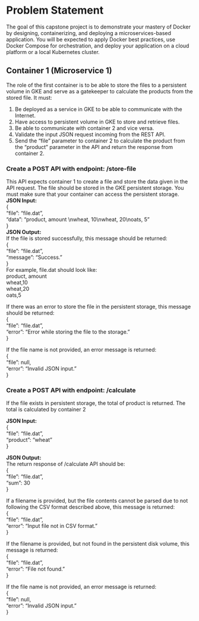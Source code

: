 # Problem Statement
The goal of this capstone project is to demonstrate your mastery of Docker by designing, containerizing, and deploying a microservices-based application. You will be expected to apply Docker best practices, use Docker Compose for orchestration, and deploy your application on a cloud platform or a local Kubernetes cluster.
## Container 1 (Microservice 1)
The role of the first container is to be able to store the files to a persistent volume in GKE and serve as a gatekeeper to calculate the products from the stored file. It must:  
1. Be deployed as a service in GKE to be able to communicate with the Internet.
2. Have access to persistent volume in GKE to store and retrieve files.
3. Be able to communicate with container 2 and vice versa.
4. Validate the input JSON request incoming from the REST API.
5. Send the “file” parameter to container 2 to calculate the product from the “product” parameter in the API and return the response from container 2.
   
### Create a POST API with endpoint: /store-file
This API expects container 1 to create a file and store the data given in the API request. The file should be stored in the GKE persistent storage. You must make sure that your container can access the persistent storage.
**JSON Input:**  
{  
  “file”: “file.dat”,  
  “data”: “product, amount \nwheat, 10\nwheat, 20\noats, 5”  
}  
**JSON Output:**  
If the file is stored successfully, this message should be returned:  
{  
  “file”: “file.dat”,  
  “message”: “Success.”  
}  
For example, file.dat should look like:  
product, amount  
wheat,10  
wheat,20  
oats,5

If there was an error to store the file in the persistent storage, this message should be returned:  
{  
  “file”: “file.dat”,  
  “error”: “Error while storing the file to the storage.”  
}

If the file name is not provided, an error message is returned:  
{  
  “file”: null,  
  “error”: “Invalid JSON input.”  
}

### Create a POST API with endpoint: /calculate
If the file exists in persistent storage, the total of product is returned. The total is calculated by container 2

**JSON Input:**  
{  
  “file”: “file.dat”,  
  “product”: “wheat”  
}

**JSON Output:**  
The return response of /calculate API should be:  
{  
  “file”: “file.dat”,  
  “sum”: 30  
}

If a filename is provided, but the file contents cannot be parsed due to not following the CSV format described above, this message is returned:  
{  
  “file”: “file.dat”,  
  “error”: “Input file not in CSV format.”  
}

If the filename is provided, but not found in the persistent disk volume, this message is returned:  
{  
  “file”: “file.dat”,  
  “error”: “File not found.”  
}

If the file name is not provided, an error message is returned:  
{  
  “file”: null,  
  “error”: “Invalid JSON input.”  
}

